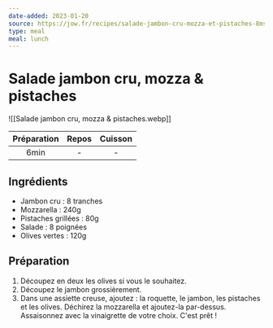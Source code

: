 ```yaml
---
date-added: 2023-01-20
source: https://jow.fr/recipes/salade-jambon-cru-mozza-et-pistaches-8mste31hmh0i3t0708zv
type: meal
meal: lunch
---
```


# Salade jambon cru, mozza & pistaches

![[Salade jambon cru, mozza & pistaches.webp]]

| Préparation | Repos | Cuisson |
|:-----------:|:-----:|:-------:|
|    6min     |   -   |    -    |

## Ingrédients

- Jambon cru : 8 tranches
- Mozzarella : 240g
- Pistaches grillées : 80g
- Salade : 8 poignées
- Olives vertes : 120g

## Préparation

1. Découpez en deux les olives si vous le souhaitez.
2. Découpez le jambon grossièrement.
3. Dans une assiette creuse, ajoutez : la roquette, le jambon, les pistaches et les olives. Déchirez la mozzarella et ajoutez-la par-dessus. Assaisonnez avec la vinaigrette de votre choix. C'est prêt !
